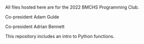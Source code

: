 All files hosted here are for the 2022 BMCHS Programming Club. 

Co-president Adam Gulde

Co-president Adrian Bennett

This repository includes an intro to Python functions.
